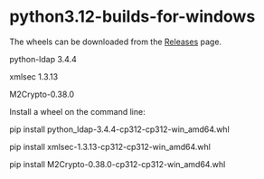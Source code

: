 # python3.12-builds-for-windows

The wheels can be downloaded from the [Releases](https://github.com/mymy47/python-builds-for-windows/releases) page.

python-ldap 3.4.4

xmlsec 1.3.13

M2Crypto-0.38.0



Install a wheel on the command line:


pip install python_ldap-3.4.4-cp312-cp312-win_amd64.whl

pip install xmlsec-1.3.13-cp312-cp312-win_amd64.whl

pip install M2Crypto-0.38.0-cp312-cp312-win_amd64.whl
